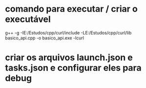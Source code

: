 # comando para executar / criar o executável

g++ -g -IE:/Estudos/cpp/curl/include -LE:/Estudos/cpp/curl/lib basico_api.cpp -o basico_api.exe -lcurl

# criar os arquivos launch.json e tasks.json e configurar eles para debug


